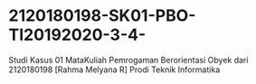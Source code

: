 # 2120180198-SK01-PBO-TI20192020-3-4-
Studi Kasus 01 MataKuliah Pemrogaman Berorientasi Obyek dari 2120180198 [Rahma Melyana R] Prodi Teknik Informatika
